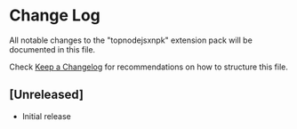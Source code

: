 # Change Log

All notable changes to the "topnodejsxnpk" extension pack will be documented in this file.

Check [Keep a Changelog](http://keepachangelog.com/) for recommendations on how to structure this file.

## [Unreleased]

- Initial release
